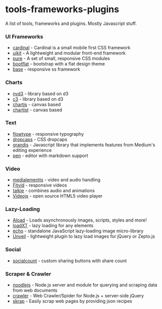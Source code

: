 tools-frameworks-plugins
========================

A list of tools, frameworks and plugins. Mostly Javascript stuff.

<!-- - [UI Frameworks](#ui-frameworks)
- [Text](#text)
- [Charts](#charts)
- [Video](#video)
- [Scraper & Crawler](#scraper-&-crawler) -->

### UI Frameworks
- [cardinal](http://cardinalcss.com/) - Cardinal is a small mobile first CSS framework
- [uikit](http://getuikit.com/index.html) - A lightweight and modular front-end framework
- [pure](http://purecss.io/extend/) - A set of small, responsive CSS modules 
- [bootflat](http://bootflat.github.io/index.html) - bootstrap with a flat design theme
- [base](http://matthewhartman.github.io/base/) - responsive ss framework


### Charts
- [nvd3](http://nvd3.org/) - library based on d3
- [c3](http://c3js.org/) - library based on d3
- [chartjs](http://www.chartjs.org/) - canvas based
- [chartist](http://gionkunz.github.io/chartist-js/) - canvas based

### Text
- [flowtype](http://simplefocus.com/flowtype/) - responsive typography
- [dropcaps](https://github.com/adobe-webplatform/dropcap.js) - CSS dropcaps
- [grandjs](http://mattduvall.com/grande.js/) - Javascript library that implements features from Medium's editing experience
- [pen](http://sofish.github.io/pen) - editor with markdown support

### Video
- [medialementjs](http://mediaelementjs.com/) - video and audio handling
- [Fitvid](http://fitvidsjs.com/) - responsive videos
- [talkie](https://github.com/kiln/talkie) - combines audio and animations
- [Videojs](http://www.videojs.com/) - open source HTML5 video player

### Lazy-Loading
- [Aload](http://pazguille.github.io/aload/) - Loads asynchronously images, scripts, styles and more!
- [loadXT](https://github.com/ressio/lazy-load-xt) - lazy loading for any elements
- [echo](https://github.com/toddmotto/echo) - standalone JavaScript lazy-loading image micro-library
- [Unveil](http://luis-almeida.github.io/unveil/) - lightweight plugin to lazy load images for jQuery or Zepto.js

### Social
- [socialcount](https://github.com/filamentgroup/SocialCount/) - custom sharing buttons with share count

### Scraper & Crawler
- [noodlejs](http://noodlejs.com/) - Node.js server and module for querying and scraping data from web documents
- [crawler](https://github.com/sylvinus/node-crawler) - Web Crawler/Spider for Node.js + server-side jQuery
- [skrap](https://github.com/nickdima/skrap) - Easily scrap web pages by providing json recipes

